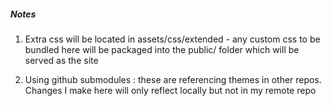 ##### Notes

1. Extra css will be located in assets/css/extended - any custom css to be bundled here will be packaged into the public/ folder
   which will be served as the site

2. Using github submodules : these are referencing themes in other repos. Changes I make here will only reflect locally but not in my remote repo
   